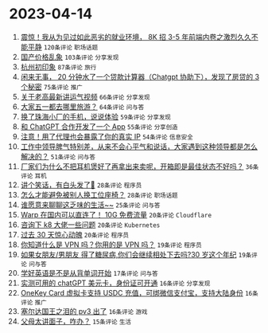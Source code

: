 # 2023-04-14

1. [震惊！我从为见过如此恶劣的就业环境， 8K 招 3-5 年前端内卷之激烈久久不能平静](https://www.v2ex.com/t/932520) `120条评论` `职场话题`
1. [国产价格乱象](https://www.v2ex.com/t/932390) `103条评论` `分享发现`
1. [杭州初印象](https://www.v2ex.com/t/932393) `87条评论` `旅行`
1. [闲来无事， 20 分钟水了一个贷款计算器（Chatgpt 协助下），发现了房贷的 3 个秘密](https://www.v2ex.com/t/932456) `75条评论` `推广`
1. [关于老高最新讲运气视频](https://www.v2ex.com/t/932438) `66条评论` `分享发现`
1. [大家五一都去哪里旅游？](https://www.v2ex.com/t/932494) `64条评论` `问与答`
1. [换了珠海小厂的手机，说说体验](https://www.v2ex.com/t/932411) `59条评论` `分享发现`
1. [和 ChatGPT 合作开发了一个 App](https://www.v2ex.com/t/932394) `55条评论` `分享创造`
1. [注意！用了代理也会暴露了你的真实 IP](https://www.v2ex.com/t/932532) `54条评论` `信息安全`
1. [工作中领导脾气特别差，从来不会心平气和说话，大家遇到这种领导都是怎么解决的？](https://www.v2ex.com/t/932420) `51条评论` `问与答`
1. [厂家们为什么不把耳机煲好了再拿出来卖呢，开箱即是最佳状态不好吗？](https://www.v2ex.com/t/932605) `36条评论` `耳机`
1. [讲个笑话，有白头发了🥵](https://www.v2ex.com/t/932623) `28条评论` `程序员`
1. [怎么才能避免被别人换工位座椅？](https://www.v2ex.com/t/932559) `28条评论` `职场话题`
1. [谁愿意来聊聊这乏味的生活~~](https://www.v2ex.com/t/932563) `25条评论` `问与答`
1. [Warp 在国内可以直连了！ 10G 免费流量](https://www.v2ex.com/t/932585) `20条评论` `Cloudflare`
1. [咨询下 k8 大佬一些问题](https://www.v2ex.com/t/932533) `20条评论` `Kubernetes`
1. [过去 30 天惊心动魄](https://www.v2ex.com/t/932396) `20条评论` `程序员`
1. [你知道什么是 VPN 吗？你用的是 VPN 吗？](https://www.v2ex.com/t/932627) `19条评论` `程序员`
1. [如果女朋友/男朋友 得了糖尿病,你们会继续相处下去吗?30 岁这个年纪](https://www.v2ex.com/t/932584) `19条评论` `问与答`
1. [学好英语是不是从背单词开始](https://www.v2ex.com/t/932653) `17条评论` `问与答`
1. [实测可用的 chatGPT 美元卡，身份证可开通](https://www.v2ex.com/t/932556) `16条评论` `分享发现`
1. [OneKey Card 虚拟卡支持 USDC 充值，可绑微信支付宝，支持大陆身份](https://www.v2ex.com/t/932534) `16条评论` `推广`
1. [塞尔达国王之泪的 pv3 出了](https://www.v2ex.com/t/932495) `16条评论` `游戏`
1. [父母太讲面子，咋办？](https://www.v2ex.com/t/932451) `15条评论` `生活`
